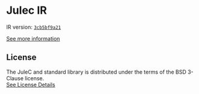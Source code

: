 # Julec IR

IR version: [`3cb5bf9a21`](https://github.com/julelang/jule/tree/3cb5bf9a2134d585fe9febe617953ac3a95cec5a)

[See more information](https://manual.jule.dev/getting-started/install-from-source/compile-from-ir.html)

## License

The JuleC and standard library is distributed under the terms of the BSD 3-Clause license. \
[See License Details](./LICENSE)

